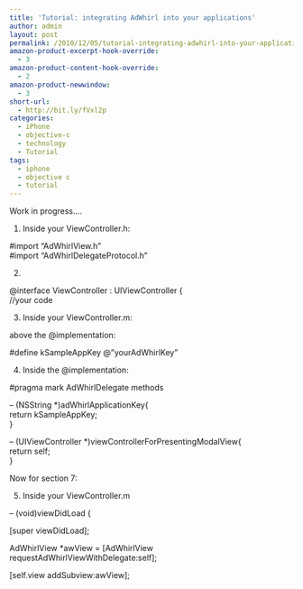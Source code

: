 ```yaml
---
title: 'Tutorial: integrating AdWhirl into your applications'
author: admin
layout: post
permalink: /2010/12/05/tutorial-integrating-adwhirl-into-your-applications/
amazon-product-excerpt-hook-override:
  - 3
amazon-product-content-hook-override:
  - 2
amazon-product-newwindow:
  - 3
short-url:
  - http://bit.ly/fVxl2p
categories:
  - iPhone
  - objective-c
  - technology
  - Tutorial
tags:
  - iphone
  - objective c
  - tutorial
---
```

Work in progress&#8230;.

1) Inside your ViewController.h:

#import &#8220;AdWhirlView.h&#8221;  
#import &#8220;AdWhirlDelegateProtocol.h&#8221;

2)

@interface ViewController : UIViewController <AdWhirlDelegate>{  
//your code

3) Inside your ViewController.m:

above the @implementation:

#define kSampleAppKey @&#8221;yourAdWhirlKey&#8221;

4) Inside the @implementation:

#pragma mark AdWhirlDelegate methods

&#8211; (NSString *)adWhirlApplicationKey{  
return kSampleAppKey;  
}

&#8211; (UIViewController *)viewControllerForPresentingModalView{  
return self;  
}

Now for section 7:

5) Inside your ViewController.m

&#8211; (void)viewDidLoad {

[super viewDidLoad];

AdWhirlView *awView = [AdWhirlView requestAdWhirlViewWithDelegate:self];

[self.view addSubview:awView];
